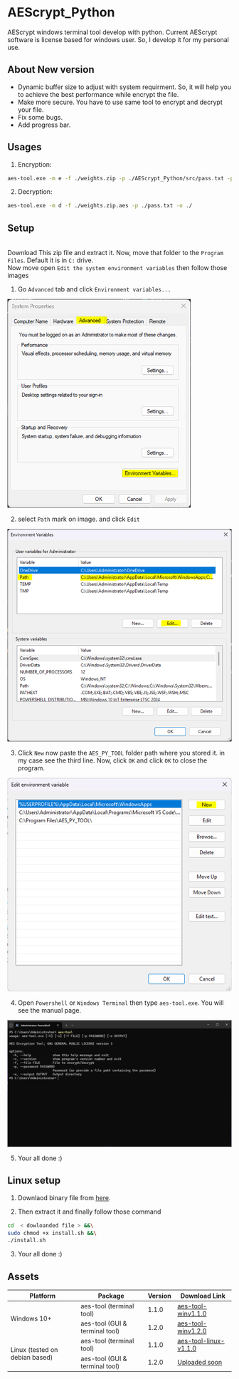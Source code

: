 # AEScrypt_Python
AEScrypt windows terminal tool develop with python. Current AEScrypt software is license based for windows user. So, I develop it for my personal use.

## About New version

<ul>
  <li>Dynamic buffer size to adjust with system requirment. So, it will help you to achieve the best performance while encrypt the file.</li>
  <li>Make more secure. You have to use same tool to encrypt and decrypt your file.</li>
  <li>Fix some bugs. </li>
  <li>Add progress bar.</li>
</ul>

## Usages

1. Encryption:

```bash
aes-tool.exe -m e -f ./weights.zip -p ./AEScrypt_Python/src/pass.txt -p ./pass.txt -o ./
```

2. Decryption:

```bash
aes-tool.exe -m d -f ./weights.zip.aes -p ./pass.txt -o ./
```

## Setup

<br>Download This zip file and extract it. Now, move that folder to the `Program Files`. Default it is in `C:` drive.<br>
Now move open `Edit the system environment variables` then follow those images

1. Go `Advanced` tab and click `Environment variables...`

<img src='resources/Capture.PNG'></img>

2. select `Path` mark on image. and click `Edit`

<img src='resources/Capture1.PNG'></img>

3. Click `New` now paste the `AES_PY_TOOL` folder path where you stored it. in my case see the third line. Now, click `OK` and click `OK` to close the program.

<img src='resources/Capture2.PNG'></img>

4. Open `Powershell` or `Windows Terminal` then type `aes-tool.exe`. You will see the manual page.

<img src='resources/Capture3.PNG'></img>

5. Your all done :)

## Linux setup

1. Downlaod binary file from <a href="https://drive.google.com/drive/folders/1oFs8Ghn3kVqO2trSB9fpzlqojnX0wjbv?usp=drive_link">here</a>.

2. Then extract it and finally follow those command

```bash
cd  < dowloanded file > &&\
sudo chmod +x install.sh &&\
./install.sh
```

3. Your all done :)

## Assets

<table>
  <thead>
    <tr>
      <th>Platform</th>
      <th>Package</th>
      <th>Version</th>
      <th>Download Link</th>
    </tr>
  </thead>
  <tbody>
    <tr>
      <td rowspan='2'> Windows 10+ </td>
      <td>aes-tool (terminal tool)</td>
      <td>1.1.0</td>
      <td><a href="https://drive.google.com/uc?id=14nd6W5-mQZTtO9aHBYufIZF9pMpfUl4L&export=download">aes-tool-winv1.1.0</a></td>
    </tr>
    <tr>
      <td>aes-tool (GUI & terminal tool)</td>
      <td>1.2.0</td>
      <td><a href="https://drive.google.com/uc?id=14fx--3sq0EpGNAZPaU7MD_WbHMEuLNuU&export=download">aes-tool-winv1.2.0</a></td>
    </tr>
    <tr>
      <td rowspan='2'>Linux (tested on debian based)</td>
      <td>aes-tool (terminal tool)</td>
      <td>1.1.0</td>
      <td><a href="https://drive.google.com/uc?id=19U16UEoRObDu5T-LSQbVQrB7MPNbX7ag&export=download">aes-tool-linux-v1.1.0</a></td>
    </tr>
    <tr>
      <td>aes-tool (GUI & terminal tool)</td>
      <td>1.2.0</td>
      <td><a href="">Uploaded soon</a></td>
    </tr>
  </tbody>
</table>
